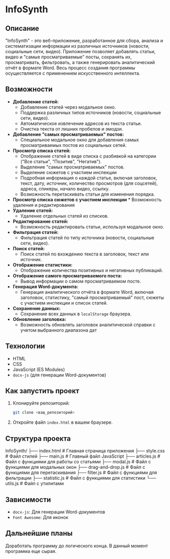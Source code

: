 # InfoSynth

## Описание

"InfoSynth" - это веб-приложение, разработанное для сбора, анализа и систематизации информации из различных источников (новости, социальные сети, видео). Приложение позволяет добавлять статьи, видео и "самые просматриваемые" посты, сохранять их, просматривать, фильтровать, а также генерировать аналитический отчёт в формате Word.
Весь процесс создания программы осуществляется с применением искусственного интеллекта.

## Возможности

*   **Добавление статей:**
    *   Добавление статей через модальное окно.
    *   Поддержка различных типов источников (новости, социальные сети, видео).
    *   Автоматическое извлечение адресов из текста статьи.
    *   Очистка текста от лишних пробелов и эмодзи.
*   **Добавление "самых просматриваемых" постов:**
    *   Специальное модальное окно для добавления самых просматриваемых постов из социальных сетей.
*   **Просмотр списка статей:**
    *   Отображение статей в виде списка с разбивкой на категории ("Все статьи", "Позитив", "Негатив").
    *    Выделение "самых просматриваемых" постов.
      *  Выделение сюжетов с участием инспекции
    *   Подробная информация о каждой статье, включая заголовок, текст, дату, источник, количество просмотров (для соцсетей), адреса, спикеры, начало видео, ссылку.
    *   Возможность перетаскивать статьи для изменения порядка.
*    **Просмотр списка сюжетов с участием инспекции**
    *  Возможность удаления и редактирования
*   **Удаление статей:**
    *   Удаление отдельных статей из списков.
*   **Редактирование статей:**
    *   Возможность редактировать статьи, используя модальное окно.
*   **Фильтрация статей:**
    *   Фильтрация статей по типу источника (новости, социальные сети, видео).
*   **Поиск статей:**
    *   Поиск статей по вхождению текста в заголовок, текст или источник.
*   **Отображение статистики:**
    *   Отображение количества позитивных и негативных публикаций.
*   **Отображение самого просматриваемого поста:**
    *   Вывод информации о самом просматриваемом посте.
*   **Генерация Word-документа:**
    *   Генерация аналитического отчёта в формате Word, включая заголовок, статистику, "самый просматриваемый" пост, сюжеты с участием инспекции и список статей.
*   **Сохранение данных:**
    *   Сохранение всех данных в `localStorage` браузера.
*  **Обновление заголовка:**
    * Возможность обновлять заголовок аналитической справки с учетом выбранного диапазона дат

## Технологии

*   HTML
*   CSS
*   JavaScript (ES Modules)
*   `docx-js` (для генерации Word-документов)

## Как запустить проект

1.  Клонируйте репозиторий:
    ```bash
    git clone <ваш_репозиторий>
    ```
2.  Откройте файл `index.html` в вашем браузере.

## Структура проекта
InfoSynth/ 
├── index.html # Главная страница приложения 
├── style.css # Файл стилей 
├── main.js # Главный файл JavaScript 
├── articles.js # Файл с функциями для работы со статьями 
├── modal.js # Файл с функциями для модальных окон 
├── drag-and-drop.js # Файл с функциями для перетаскивания 
├── filter.js # Файл с функциями для фильтрации 
├── statistic.js # Файл с функциями для статистики 
└── utils.js # Файл с утилитами


## Зависимости

*   `docx-js`: Для генерации Word-документов
*    `Font Awesome`: Для иконок

## Дальнейшие планы
Доработать программу до логического конца. В данный момент программа еще сырая.
